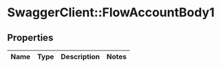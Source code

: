 # SwaggerClient::FlowAccountBody1

## Properties
Name | Type | Description | Notes
------------ | ------------- | ------------- | -------------

